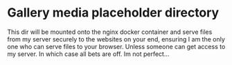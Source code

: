 # Gallery media placeholder directory
This dir will be mounted onto the nginx docker container and serve files from my server securely to the websites on your end, ensuring I am the only one who can serve files to your browser. Unless someone can get access to my server. In which case all bets are off. Im not perfect...